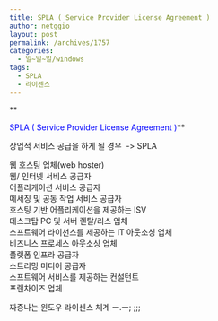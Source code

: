 ```yaml
---
title: SPLA ( Service Provider License Agreement )
author: netggio
layout: post
permalink: /archives/1757
categories:
  - 일~일~일/windows
tags:
  - SPLA
  - 라이센스
---
```

**  
  
<FONT color=#0000ff>SPLA ( Service Provider License Agreement )</FONT>**  
  
상업적 서비스 공급을 하게 될 경우 &nbsp;-> SPLA 

  


웹 호스팅 업체(web hoster)   
웹/ 인터넷 서비스 공급자   
어플리케이션 서비스 공급자   
메세징 및 공동 작업 서비스 공급자   
호스팅 기반 어플리케이션을 제공하는 ISV   
데스크탑 PC 및 서버 렌탈/리스 업체   
소프트웨어 라이선스를 제공하는 IT 아웃소싱 업체   
비즈니스 프로세스 아웃소싱 업체   
플랫폼 인프라 공급자   
스트리밍 미디어 공급자   
소프트웨어 서비스를 제공하는 컨설턴트   
프랜차이즈 업체   
  
  
짜증나는 윈도우 라이센스 체계 ㅡ.ㅡ; ;;;